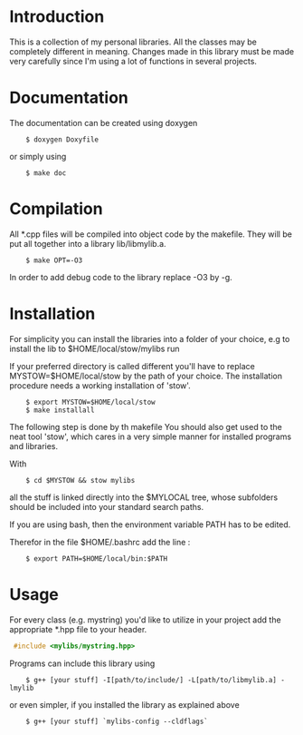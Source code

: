Introduction
============

This is a collection of my personal libraries. All the classes may be completely different in meaning. Changes made in this library must be made very carefully since I'm using a lot of functions in several projects.

Documentation
=============

The documentation can be created using doxygen
```shell
	$ doxygen Doxyfile
```

or simply using
```shell
 	$ make doc
```

Compilation
===========

All *.cpp files will be compiled into object code by the makefile. They will be put all together into a library lib/libmylib.a.
```shell
	$ make OPT=-O3
 ```

In order to add debug code to the library replace -O3 by -g.

Installation
============

For simplicity you can install the libraries into a folder of your choice,
e.g to install the lib to $HOME/local/stow/mylibs run

If your preferred directory is called different you'll have to replace
MYSTOW=$HOME/local/stow by the path of your choice.
The installation procedure needs a working installation of 'stow'. 
```shell
	$ export MYSTOW=$HOME/local/stow
	$ make installall
```

The following step is done by th makefile
You should also get used to the neat tool 'stow', which cares in a very
simple manner for installed programs and libraries.

With
```shell
	$ cd $MYSTOW && stow mylibs
```

all the stuff is linked directly into the $MYLOCAL tree, whose subfolders should be included into your standard search paths.

If you are using bash, then the environment variable PATH has to be edited.

Therefor in the file $HOME/.bashrc add the line :
```shell
	$ export PATH=$HOME/local/bin:$PATH
```

Usage
=====

For every class (e.g. mystring) you'd like to utilize in your project add the
appropriate *.hpp file to your header.

```C++
 #include <mylibs/mystring.hpp>
```

Programs can include this library using
```shell
	$ g++ [your stuff] -I[path/to/include/] -L[path/to/libmylib.a] -lmylib
```
or even simpler, if you installed the library as explained above
```shell
 	$ g++ [your stuff] `mylibs-config --cldflags`
```

